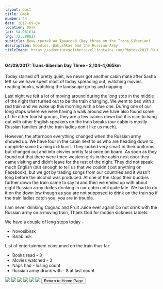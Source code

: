 ```yaml
---
layout: post
title: Omsk
number: 44
date: 2017-09-04
location: Omsk
lat: 54.981614
lng: 73.380827
subtitle: День третий на Транссиб (Day three on the Trans-Siberian)
description: Noodles, Babushkas and the Russian Army
titleImage: https://adventuresofthetravellingtwins.com/Photos/2017-09-04-Omsk/cover-min.jpg
---
```


<h4>04/09/2017: Trans-Siberian Day Three - 2,104-4,065km</h4>

Today started off pretty quiet, we never got another cabin mate after Sasha left so we have spent most of today spreading out, watching movies, reading books, watching the landscape go by and napping. 

Last night we felt a lot of moving around during the long stop in the middle of the night that turned out to be the train changing. We went to bed with a red train and we wake up this morning with a blue one. During one of our long stops where we were having a walk around we have also found some of the other tourist groups, they are a few cabins down but it is nice to hang out with other English speakers on the train breaks (our cabin is mostly Russian families and the train ladies don't like us much). 

However, the afternoon everything changed when the Russian army showed up. We have four in the cabin next to us who are heading down to complete some training in Irkurst. They looked very smart in their uniforms but changed out and into civvies pretty fast once on board. As soon as they found out that there were three western girls in the cabin next door they came visiting and didn't leave for the rest of the night. They did not speak much English (but enough to tell us that we couldn't put anything on Facebook), but we got by trading songs from our countries and it wasn't long before the alcohol was produced. At one of the stops their buddies further down the train came to say hi and then we ended up with about eight Russian army dudes drinking in our cabin until quite late. We had to do it on the down low though as you are not supposed to drink on the train so if the train ladies catch you, you are in trouble.

I am never drinking Cognac and Fruit Juice ever again! Do not drink with the Russian army on a moving train, Thank God for motion sickness tablets.

We have a couple of long stops today - 
* Novosibirsk
* Balabinsk

List of entertainment consumed on the train thus far:
* Books read - 3
* Movies watched - 3
* Naps had - losing count
* Russian army drunk with - 8 at last count

<img src="https://adventuresofthetravellingtwins.com/Photos/2017-09-04-Omsk/day12-min.jpg" class="image1">
<img src="https://adventuresofthetravellingtwins.com/Photos/2017-09-04-Omsk/day13-min.jpg" class="image1">
<img src="https://adventuresofthetravellingtwins.com/Photos/2017-09-04-Omsk/day14-min.jpg" class="image1">
<img src="https://adventuresofthetravellingtwins.com/Photos/2017-09-04-Omsk/day15-min.jpg" class="image1">
<img src="https://adventuresofthetravellingtwins.com/Photos/2017-09-04-Omsk/day16-min.jpg" class="image1">
<img src="https://adventuresofthetravellingtwins.com/Photos/2017-09-04-Omsk/day11-min.jpg" class="image1">

<input type="button" value="Return to Home Page" onclick="self.close()">
